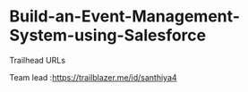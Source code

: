 # Build-an-Event-Management-System-using-Salesforce

Trailhead URLs

Team lead :https://trailblazer.me/id/santhiya4










